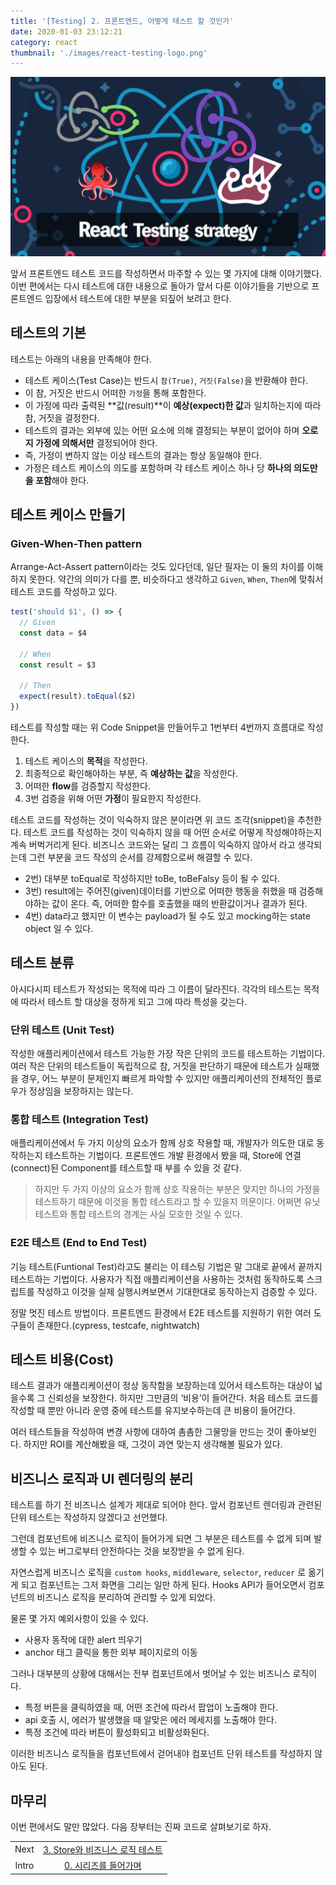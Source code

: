 ```yaml
---
title: '[Testing] 2. 프론트엔드, 어떻게 테스트 할 것인가'
date: 2020-01-03 23:12:21
category: react
thumbnail: './images/react-testing-logo.png'
---
```


![react-testing-logo](./images/react-testing-logo.png)

앞서 프론트엔드 테스트 코드를 작성하면서 마주할 수 있는 몇 가지에 대해 이야기했다. 이번 편에서는 다시 테스트에 대한 내용으로 돌아가 앞서 다룬 이야기들을 기반으로 프론트엔드 입장에서 테스트에 대한 부분을 되짚어 보려고 한다.

## 테스트의 기본

테스트는 아래의 내용을 만족해야 한다.

- 테스트 케이스(Test Case)는 반드시 `참(True)`, `거짓(False)`을 반환해야 한다.
- 이 참, 거짓은 반드시 어떠한 `가정`을 통해 포함한다.
- 이 가정에 따라 출력된 **값(result)**이 **예상(expect)한 값**과 일치하는지에 따라 참, 거짓을 결정한다.
- 테스트의 결과는 외부에 있는 어떤 요소에 의해 결정되는 부분이 없어야 하며 **오로지 가정에 의해서만** 결정되어야 한다.
- 즉, 가정이 변하지 않는 이상 테스트의 결과는 항상 동일해야 한다.
- 가정은 테스트 케이스의 의도를 포함하며 각 테스트 케이스 하나 당 **하나의 의도만을 포함**해야 한다.

## 테스트 케이스 만들기

### Given-When-Then pattern

Arrange-Act-Assert pattern이라는 것도 있다던데, 일단 필자는 이 둘의 차이를 이해하지 못한다. 약간의 의미가 다를 뿐, 비슷하다고 생각하고 `Given`, `When`, `Then`에 맞춰서 테스트 코드를 작성하고 있다.

```js
test('should $1', () => {
  // Given
  const data = $4

  // When
  const result = $3

  // Then
  expect(result).toEqual($2)
})
```

테스트를 작성할 때는 위 Code Snippet을 만들어두고 1번부터 4번까지 흐름대로 작성한다.

1. 테스트 케이스의 **목적**을 작성한다.
2. 최종적으로 확인해야하는 부분, 즉 **예상하는 값**을 작성한다.
3. 어떠한 **flow**를 검증할지 작성한다.
4. 3번 검증을 위해 어떤 **가정**이 필요한지 작성한다.

테스트 코드를 작성하는 것이 익숙하지 않은 분이라면 위 코드 조각(snippet)을 추천한다. 테스트 코드를 작성하는 것이 익숙하지 않을 때 어떤 순서로 어떻게 작성해야하는지 계속 버벅거리게 된다. 비즈니스 코드와는 달리 그 흐름이 익숙하지 않아서 라고 생각되는데 그런 부분을 코드 작성의 순서를 강제함으로써 해결할 수 있다.

- 2번) 대부분 toEqual로 작성하지만 toBe, toBeFalsy 등이 될 수 있다.
- 3번) result에는 주어진(given)데이터를 기반으로 어떠한 행동을 취했을 때 검증해야하는 값이 온다. 즉, 어떠한 함수를 호출했을 때의 반환값이거나 결과가 된다.
- 4번) data라고 했지만 이 변수는 payload가 될 수도 있고 mocking하는 state object 일 수 있다.

## 테스트 분류

아시다시피 테스트가 작성되는 목적에 따라 그 이름이 달라진다. 각각의 테스트는 목적에 따라서 테스트 할 대상을 정하게 되고 그에 따라 특성을 갖는다.

### 단위 테스트 (Unit Test)

작성한 애플리케이션에서 테스트 가능한 가장 작은 단위의 코드를 테스트하는 기법이다. 여러 작은 단위의 테스트들이 독립적으로 참, 거짓을 판단하기 때문에 테스트가 실패했을 경우, 어느 부분이 문제인지 빠르게 파악할 수 있지만 애플리케이션의 전체적인 플로우가 정상임을 보장하지는 않는다.

### 통합 테스트 (Integration Test)

애플리케이션에서 두 가지 이상의 요소가 함께 상호 작용할 때, 개발자가 의도한 대로 동작하는지 테스트하는 기법이다. 프론트엔드 개발 환경에서 봤을 때, Store에 연결(connect)된 Component를 테스트할 때 부를 수 있을 것 같다.

> 하지만 두 가지 이상의 요소가 함께 상호 작용하는 부분은 맞지만 하나의 가정을 테스트하기 때문에 이것을 통합 테스트라고 할 수 있을지 의문이다. 어쩌면 유닛 테스트와 통합 테스트의 경계는 사실 모호한 것일 수 있다.

### E2E 테스트 (End to End Test)

기능 테스트(Funtional Test)라고도 불리는 이 테스팅 기법은 말 그대로 끝에서 끝까지 테스트하는 기법이다. 사용자가 직접 애플리케이션을 사용하는 것처럼 동작하도록 스크립트를 작성하고 이것을 실제 실행시켜보면서 기대한대로 동작하는지 검증할 수 있다.

정말 멋진 테스트 방법이다. 프론트엔드 환경에서 E2E 테스트를 지원하기 위한 여러 도구들이 존재한다.(cypress, testcafe, nightwatch)

## 테스트 비용(Cost)

테스트 결과가 애플리케이션이 정상 동작함을 보장하는데 있어서 테스트하는 대상이 넓을수록 그 신뢰성을 보장한다. 하지만 그만큼의 ‘비용’이 들어간다. 처음 테스트 코드를 작성할 때 뿐만 아니라 운영 중에 테스트를 유지보수하는데 큰 비용이 들어간다.

여러 테스트들을 작성하여 변경 사항에 대하여 촘촘한 그물망을 만드는 것이 좋아보인다. 하지만 ROI를 계산해봤을 때, 그것이 과연 맞는지 생각해볼 필요가 있다.

## 비즈니스 로직과 UI 렌더링의 분리

테스트를 하기 전 비즈니스 설계가 제대로 되어야 한다. 앞서 컴포넌트 렌더링과 관련된 단위 테스트는 작성하지 않겠다고 선언했다.

그런데 컴포넌트에 비즈니스 로직이 들어가게 되면 그 부분은 테스트를 수 없게 되며 발생할 수 있는 버그로부터 안전하다는 것을 보장받을 수 없게 된다.

자연스럽게 비즈니스 로직을 `custom hooks`, `middleware`, `selector`, `reducer` 로 옮기게 되고 컴포넌트는 그저 화면을 그리는 일만 하게 된다. Hooks API가 들어오면서 컴포넌트의 비즈니스 로직을 분리하여 관리할 수 있게 되었다.

물론 몇 가지 예외사항이 있을 수 있다.

- 사용자 동작에 대한 alert 띄우기
- anchor 태그 클릭을 통한 외부 페이지로의 이동

그러나 대부분의 상황에 대해서는 전부 컴포넌트에서 벗어날 수 있는 비즈니스 로직이다.

- 특정 버튼을 클릭하였을 때, 어떤 조건에 따라서 팝업이 노출해야 한다.
- api 호출 시, 에러가 발생했을 때 알맞은 에러 메세지를 노출해야 한다.
- 특정 조건에 따라 버튼이 활성화되고 비활성화된다.

이러한 비즈니스 로직들을 컴포넌트에서 걷어내야 컴포넌트 단위 테스트를 작성하지 않아도 된다.

## 마무리

이번 편에서도 말만 많았다. 다음 장부터는 진짜 코드로 살펴보기로 하자.

|       |                                                                         |
| :---: | :---------------------------------------------------------------------: |
| Next  | [3. Store와 비즈니스 로직 테스트](https://jbee.io/react/testing-3-react-testing/) |
| Intro |  [0. 시리즈를 들어가며](https://jbee.io/react/testing-0-react-testing-intro/)   |
